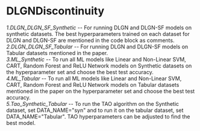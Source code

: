 # DLGNDiscontinuity
*1.DLGN_DLGN_SF_Synthetic* -- For running DLGN and DLGN-SF models on synthetic datasets. The best hyperparameters trained on each dataset for DLGN and DLGN-SF are mentioned in the code block as comments.\
*2.DLGN_DLGN_SF_Tabular* -- For running DLGN and DLGN-SF models on Tabular datasets mentioned in the paper.\
*3.ML_Synthetic* -- To run all ML models like Linear and Non-Linear SVM, CART, Random Forest and ReLU Network models on Synthetic datasets on the hyperparameter set and choose the best test accuracy.\
*4.ML_Tabular* -- To run all ML models like Linear and Non-Linear SVM, CART, Random Forest and ReLU Network models on Tabular datasets mentioned in the paper on the hyperparameter set and choose the best test accuracy.\
*5.Tao_Synthetic_Tabular* -- To run the TAO algorithm on the Synthetic dataset, set DATA_NAME="syn" and to run it on the tabular dataset, set DATA_NAME="Tabular". TAO hyperparameters can be adjusted to find the best model.



